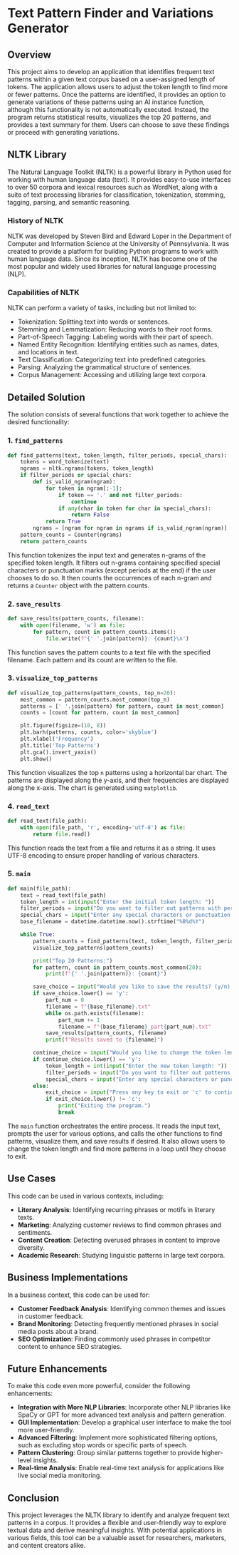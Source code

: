 # Text Pattern Finder and Variations Generator

## Overview

This project aims to develop an application that identifies frequent text patterns within a given text corpus based on a user-assigned length of tokens. The application allows users to adjust the token length to find more or fewer patterns. Once the patterns are identified, it provides an option to generate variations of these patterns using an AI instance function, although this functionality is not automatically executed. Instead, the program returns statistical results, visualizes the top 20 patterns, and provides a text summary for them. Users can choose to save these findings or proceed with generating variations.

## NLTK Library

The Natural Language Toolkit (NLTK) is a powerful library in Python used for working with human language data (text). It provides easy-to-use interfaces to over 50 corpora and lexical resources such as WordNet, along with a suite of text processing libraries for classification, tokenization, stemming, tagging, parsing, and semantic reasoning.

### History of NLTK

NLTK was developed by Steven Bird and Edward Loper in the Department of Computer and Information Science at the University of Pennsylvania. It was created to provide a platform for building Python programs to work with human language data. Since its inception, NLTK has become one of the most popular and widely used libraries for natural language processing (NLP).

### Capabilities of NLTK

NLTK can perform a variety of tasks, including but not limited to:
- Tokenization: Splitting text into words or sentences.
- Stemming and Lemmatization: Reducing words to their root forms.
- Part-of-Speech Tagging: Labeling words with their part of speech.
- Named Entity Recognition: Identifying entities such as names, dates, and locations in text.
- Text Classification: Categorizing text into predefined categories.
- Parsing: Analyzing the grammatical structure of sentences.
- Corpus Management: Accessing and utilizing large text corpora.

## Detailed Solution

The solution consists of several functions that work together to achieve the desired functionality:

### 1. `find_patterns`

```python
def find_patterns(text, token_length, filter_periods, special_chars):
    tokens = word_tokenize(text)
    ngrams = nltk.ngrams(tokens, token_length)
    if filter_periods or special_chars:
        def is_valid_ngram(ngram):
            for token in ngram[:-1]:
                if token == '.' and not filter_periods:
                    continue
                if any(char in token for char in special_chars):
                    return False
            return True
        ngrams = [ngram for ngram in ngrams if is_valid_ngram(ngram)]
    pattern_counts = Counter(ngrams)
    return pattern_counts
```

This function tokenizes the input text and generates n-grams of the specified token length. It filters out n-grams containing specified special characters or punctuation marks (except periods at the end) if the user chooses to do so. It then counts the occurrences of each n-gram and returns a `Counter` object with the pattern counts.

### 2. `save_results`

```python
def save_results(pattern_counts, filename):
    with open(filename, 'w') as file:
        for pattern, count in pattern_counts.items():
            file.write(f"{' '.join(pattern)}: {count}\n")
```

This function saves the pattern counts to a text file with the specified filename. Each pattern and its count are written to the file.

### 3. `visualize_top_patterns`

```python
def visualize_top_patterns(pattern_counts, top_n=20):
    most_common = pattern_counts.most_common(top_n)
    patterns = [' '.join(pattern) for pattern, count in most_common]
    counts = [count for pattern, count in most_common]

    plt.figure(figsize=(10, 8))
    plt.barh(patterns, counts, color='skyblue')
    plt.xlabel('Frequency')
    plt.title('Top Patterns')
    plt.gca().invert_yaxis()
    plt.show()
```

This function visualizes the top `n` patterns using a horizontal bar chart. The patterns are displayed along the y-axis, and their frequencies are displayed along the x-axis. The chart is generated using `matplotlib`.

### 4. `read_text`

```python
def read_text(file_path):
    with open(file_path, 'r', encoding='utf-8') as file:
        return file.read()
```

This function reads the text from a file and returns it as a string. It uses UTF-8 encoding to ensure proper handling of various characters.

### 5. `main`

```python
def main(file_path):
    text = read_text(file_path)
    token_length = int(input("Enter the initial token length: "))
    filter_periods = input("Do you want to filter out patterns with periods (except at the end)? (y/n): ").lower() == 'y'
    special_chars = input("Enter any special characters or punctuation marks to filter out (leave empty if none): ")
    base_filename = datetime.datetime.now().strftime("%B%d%Y")

    while True:
        pattern_counts = find_patterns(text, token_length, filter_periods, special_chars)
        visualize_top_patterns(pattern_counts)

        print("Top 20 Patterns:")
        for pattern, count in pattern_counts.most_common(20):
            print(f"{' '.join(pattern)}: {count}")

        save_choice = input("Would you like to save the results? (y/n): ")
        if save_choice.lower() == 'y':
            part_num = 0
            filename = f"{base_filename}.txt"
            while os.path.exists(filename):
                part_num += 1
                filename = f"{base_filename}_part{part_num}.txt"
            save_results(pattern_counts, filename)
            print(f"Results saved to {filename}")

        continue_choice = input("Would you like to change the token length and find more patterns? (y/n): ")
        if continue_choice.lower() == 'y':
            token_length = int(input("Enter the new token length: "))
            filter_periods = input("Do you want to filter out patterns with periods (except at the end)? (y/n): ").lower() == 'y'
            special_chars = input("Enter any special characters or punctuation marks to filter out (leave empty if none): ")
        else:
            exit_choice = input("Press any key to exit or 'c' to continue: ")
            if exit_choice.lower() != 'c':
                print("Exiting the program.")
                break
```

The `main` function orchestrates the entire process. It reads the input text, prompts the user for various options, and calls the other functions to find patterns, visualize them, and save results if desired. It also allows users to change the token length and find more patterns in a loop until they choose to exit.

## Use Cases

This code can be used in various contexts, including:

- **Literary Analysis**: Identifying recurring phrases or motifs in literary texts.
- **Marketing**: Analyzing customer reviews to find common phrases and sentiments.
- **Content Creation**: Detecting overused phrases in content to improve diversity.
- **Academic Research**: Studying linguistic patterns in large text corpora.

## Business Implementations

In a business context, this code can be used for:

- **Customer Feedback Analysis**: Identifying common themes and issues in customer feedback.
- **Brand Monitoring**: Detecting frequently mentioned phrases in social media posts about a brand.
- **SEO Optimization**: Finding commonly used phrases in competitor content to enhance SEO strategies.

## Future Enhancements

To make this code even more powerful, consider the following enhancements:

- **Integration with More NLP Libraries**: Incorporate other NLP libraries like SpaCy or GPT for more advanced text analysis and pattern generation.
- **GUI Implementation**: Develop a graphical user interface to make the tool more user-friendly.
- **Advanced Filtering**: Implement more sophisticated filtering options, such as excluding stop words or specific parts of speech.
- **Pattern Clustering**: Group similar patterns together to provide higher-level insights.
- **Real-time Analysis**: Enable real-time text analysis for applications like live social media monitoring.

## Conclusion

This project leverages the NLTK library to identify and analyze frequent text patterns in a corpus. It provides a flexible and user-friendly way to explore textual data and derive meaningful insights. With potential applications in various fields, this tool can be a valuable asset for researchers, marketers, and content creators alike. 

